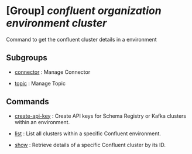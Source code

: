 # [Group] _confluent organization environment cluster_

Command to get the confluent cluster details in a environment

## Subgroups

- [connector](/Commands/confluent/organization/environment/cluster/connector/readme.md)
: Manage Connector

- [topic](/Commands/confluent/organization/environment/cluster/topic/readme.md)
: Manage Topic

## Commands

- [create-api-key](/Commands/confluent/organization/environment/cluster/_create-api-key.md)
: Create API keys for Schema Registry or Kafka clusters within an environment.

- [list](/Commands/confluent/organization/environment/cluster/_list.md)
: List all clusters within a specific Confluent environment.

- [show](/Commands/confluent/organization/environment/cluster/_show.md)
: Retrieve details of a specific Confluent cluster by its ID.
